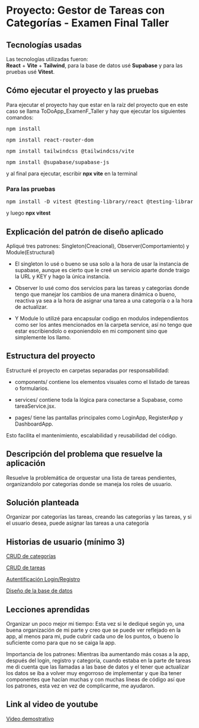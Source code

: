 # Proyecto: Gestor de Tareas con Categorías - Examen Final Taller

## Tecnologías usadas  
Las tecnologías utilizadas fueron:  
**React**  + **Vite** + **Tailwind**, para la base de datos usé **Supabase** y para las pruebas usé **Vitest**.

## Cómo ejecutar el proyecto y las pruebas 
Para ejecutar el proyecto hay que estar en la raíz del proyecto que en este caso se llama ToDoApp_ExamenF_Taller y hay que ejecutar los siguientes comandos:

<pre>
npm install
</pre>
<pre>
npm install react-router-dom
</pre>
<pre>
npm install tailwindcss @tailwindcss/vite
</pre>
<pre>
npm install @supabase/supabase-js
</pre>
y al final para ejecutar, escribir **npx vite** en la terminal

### Para las pruebas  
<pre>
npm install -D vitest @testing-library/react @testing-library/jest-dom jsdom  
</pre>
y luego **npx vitest**

## Explicación del patrón de diseño aplicado  
Apliqué tres patrones:  Singleton(Creacional), Observer(Comportamiento) y Module(Estructural)    

- El singleton lo usé o bueno se usa solo a la hora de usar la instancia de supabase, aunque es cierto que le creé un servicio aparte donde traigo la URL y KEY y hago la única instancia.

- Observer lo usé como dos servicios para las tareas y categorías donde tengo que manejar los cambios de una manera dinámica o bueno, reactiva ya sea a la hora de asignar una tarea a una categoría o a la hora de actualizar.

- Y Module lo utilizé para encapsular codigo en modulos independientos como ser los antes mencionados en la carpeta service, así no tengo que estar escribiendolo o exponiendolo en mi component sino que simplemente los llamo.

## Estructura del proyecto
Estructuré el proyecto en carpetas separadas por responsabilidad:

- components/ contiene los elementos visuales como el listado de tareas o formularios.

- services/ contiene toda la lógica para conectarse a Supabase, como tareaService.jsx.

- pages/ tiene las pantallas principales como LoginApp, RegisterApp y DashboardApp.

Esto facilita el mantenimiento, escalabilidad y reusabilidad del código.  

## Descripción del problema que resuelve la aplicación  
Resuelve la problemática de orquestar una lista de tareas pendientes, organizandolo por categorías donde se maneja los roles de usuario.

## Solución planteada  
Organizar por categorías las tareas, creando las categorías y las tareas, y si el usuario desea, puede asignar las tareas a una categoría

## Historias de usuario (mínimo 3)  
[CRUD de categorías](http://159.69.123.44/isw/browse/EXAME-1/)  

[CRUD de tareas](http://159.69.123.44/isw/browse/EXAME-2/)  

[Autentificación Login/Registro](http://159.69.123.44/isw/browse/EXAME-4/)  

[Diseño de la base de datos](http://159.69.123.44/isw/browse/EXAME-3/)  


## Lecciones aprendidas  
Organizar un poco mejor mi tiempo: Esta vez si le dediqué según yo, una buena organización de mi parte y creo que se puede ver reflejado en la app, al menos para mi, pude cubrir cada uno de los puntos, o bueno lo suficiente como para que no se caiga la app.

Importancia de los patrones: Mientras iba aumentando más cosas a la app, después del login, registro y categoría, cuando estaba en la parte de tareas me di cuenta que las llamadas a las base de datos y el tener que actualizar los datos se iba a volver muy engorroso de implementar y que iba tener componentes que hacían muchas y con muchas líneas de código así que los patrones, esta vez en vez de complicarme, me ayudaron.


## Link al video de youtube
[Video demostrativo](https://youtu.be/8lEhPTbORaU)